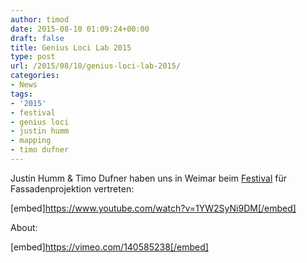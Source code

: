 ```yaml
---
author: timod
date: 2015-08-10 01:09:24+00:00
draft: false
title: Genius Loci Lab 2015
type: post
url: /2015/08/10/genius-loci-lab-2015/
categories:
- News
tags:
- '2015'
- festival
- genius loci
- justin humm
- mapping
- timo dufner
---
```


Justin Humm & Timo Dufner haben uns in Weimar beim [Festival](http://www.genius-loci-weimar.org/festival-2015/genius-loci-lab) für Fassadenprojektion vertreten:

[embed]https://www.youtube.com/watch?v=1YW2SyNi9DM[/embed]

About:

[embed]https://vimeo.com/140585238[/embed]
